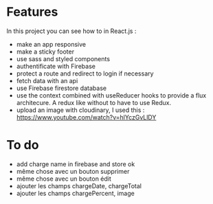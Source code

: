 # Features

In this project you can see how to in React.js :

- make an app responsive
- make a sticky footer
- use sass and styled components
- authentificate with Firebase
- protect a route and redirect to login if necessary
- fetch data with an api
- use Firebase firestore database
- use the context combined with useReducer hooks to provide a flux architecure. A redux like without to have to use Redux.
- upload an image with cloudinary, I used this : https://www.youtube.com/watch?v=hlYczGvLlDY

# To do

- add charge name in firebase and store ok
- même chose avec un bouton supprimer
- même chose avec un bouton édit
- ajouter les champs chargeDate, chargeTotal
- ajouter les champs chargePercent, image
